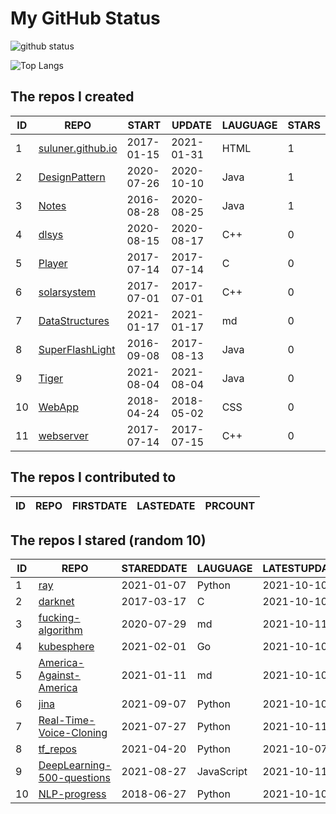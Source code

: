# My GitHub Status

<img src="https://github-readme-stats-1.yihong0618.vercel.app/api?username=ThaddeusJiang&show_icons=true&&&hide_title=true&count_private=true" alt="github status" />

![Top Langs](https://github-readme-stats-1.yihong0618.vercel.app/api/top-langs/?username=ThaddeusJiang&layout=compact)

<!--START_SECTION:my_github-->
## The repos I created
| ID |                               REPO                                |   START    |   UPDATE   | LAUGUAGE | STARS |
|----|-------------------------------------------------------------------|------------|------------|----------|-------|
|  1 | [suluner.github.io](https://github.com/suluner/suluner.github.io) | 2017-01-15 | 2021-01-31 | HTML     |     1 |
|  2 | [DesignPattern](https://github.com/suluner/DesignPattern)         | 2020-07-26 | 2020-10-10 | Java     |     1 |
|  3 | [Notes](https://github.com/suluner/Notes)                         | 2016-08-28 | 2020-08-25 | Java     |     1 |
|  4 | [dlsys](https://github.com/suluner/dlsys)                         | 2020-08-15 | 2020-08-17 | C++      |     0 |
|  5 | [Player](https://github.com/suluner/Player)                       | 2017-07-14 | 2017-07-14 | C        |     0 |
|  6 | [solarsystem](https://github.com/suluner/solarsystem)             | 2017-07-01 | 2017-07-01 | C++      |     0 |
|  7 | [DataStructures](https://github.com/suluner/DataStructures)       | 2021-01-17 | 2021-01-17 | md       |     0 |
|  8 | [SuperFlashLight](https://github.com/suluner/SuperFlashLight)     | 2016-09-08 | 2017-08-13 | Java     |     0 |
|  9 | [Tiger](https://github.com/suluner/Tiger)                         | 2021-08-04 | 2021-08-04 | Java     |     0 |
| 10 | [WebApp](https://github.com/suluner/WebApp)                       | 2018-04-24 | 2018-05-02 | CSS      |     0 |
| 11 | [webserver](https://github.com/suluner/webserver)                 | 2017-07-14 | 2017-07-15 | C++      |     0 |

## The repos I contributed to
| ID | REPO | FIRSTDATE | LASTEDATE | PRCOUNT |
|----|------|-----------|-----------|---------|

## The repos I stared (random 10)
| ID |                                         REPO                                         | STAREDDATE |  LAUGUAGE  | LATESTUPDATE |
|----|--------------------------------------------------------------------------------------|------------|------------|--------------|
|  1 | [ray](https://github.com/ray-project/ray)                                            | 2021-01-07 | Python     | 2021-10-10   |
|  2 | [darknet](https://github.com/pjreddie/darknet)                                       | 2017-03-17 | C          | 2021-10-10   |
|  3 | [fucking-algorithm](https://github.com/labuladong/fucking-algorithm)                 | 2020-07-29 | md         | 2021-10-11   |
|  4 | [kubesphere](https://github.com/kubesphere/kubesphere)                               | 2021-02-01 | Go         | 2021-10-10   |
|  5 | [America-Against-America](https://github.com/zealotCE/America-Against-America)       | 2021-01-11 | md         | 2021-10-10   |
|  6 | [jina](https://github.com/jina-ai/jina)                                              | 2021-09-07 | Python     | 2021-10-10   |
|  7 | [Real-Time-Voice-Cloning](https://github.com/CorentinJ/Real-Time-Voice-Cloning)      | 2021-07-27 | Python     | 2021-10-11   |
|  8 | [tf_repos](https://github.com/lambdaji/tf_repos)                                     | 2021-04-20 | Python     | 2021-10-07   |
|  9 | [DeepLearning-500-questions](https://github.com/scutan90/DeepLearning-500-questions) | 2021-08-27 | JavaScript | 2021-10-11   |
| 10 | [NLP-progress](https://github.com/sebastianruder/NLP-progress)                       | 2018-06-27 | Python     | 2021-10-10   |

<!--END_SECTION:my_github-->
